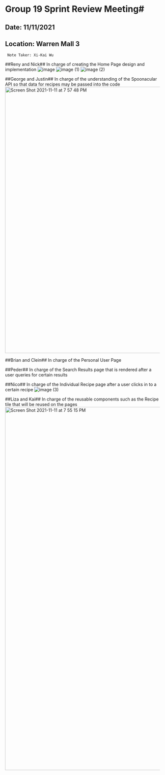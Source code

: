 # Group 19 Sprint Review Meeting#
## Date: 11/11/2021 ##
## Location: Warren Mall 3 ##
     Note Taker: Xi-Kai Wu
##Reny and Nick##
In charge of creating the Home Page design and implementation
![image](https://user-images.githubusercontent.com/57241710/141407331-86493409-5b79-448f-be40-c71b61b345ef.png)
![image (1)](https://user-images.githubusercontent.com/57241710/141407356-25ef5608-ac57-4881-a9ee-3b1e4d990c36.png)
![image (2)](https://user-images.githubusercontent.com/57241710/141407397-a73b4327-ab6a-4f58-961e-a17a3fc91bed.png)

##George and Justin##
In charge of the understanding of the Spoonacular API so that data for recipes may be passed into the code
<img width="866" alt="Screen Shot 2021-11-11 at 7 57 48 PM" src="https://user-images.githubusercontent.com/57241710/141407432-d5c8f3c3-413a-42f9-9fb6-fb3d501b79b6.png">

##Brian and Clein##
In charge of the Personal User Page

##Peder##
In charge of the Search Results page that is rendered after a user queries for certain results

##Nico##
In charge of the Individual Recipe page after a user clicks in to a certain recipe
![image (3)](https://user-images.githubusercontent.com/57241710/141407448-82bd54e9-de93-4f38-89b0-a9db0968dd61.png)

##Liza and Kai##
In charge of the reusable components such as the Recipe tile that will be reused on the pages
<img width="1181" alt="Screen Shot 2021-11-11 at 7 55 15 PM" src="https://user-images.githubusercontent.com/57241710/141407387-1ed4ae49-62af-4a44-b687-de7beb5a4800.png">
